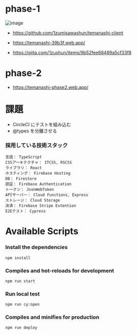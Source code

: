 # phase-1

![image](https://user-images.githubusercontent.com/65071534/167672720-c0ba2b9b-020e-4e94-b73c-79280ba7f0ef.png)

- https://github.com/1zumisawashun/temanashi-client

- https://temanashi-39b3f.web.app/

- https://qiita.com/1zushun/items/9b52fee68489a5cf33f8

# phase-2

- https://temanashi-phase2.web.app/

# 課題

- CircleCI にテストを組み込む
- @types を分離させる

### 採用している技術スタック

```
言語： TypeScript
CSSアーキテクチャ： ITCSS, RSCSS
ライブラリ： React
ホスティング： Firebase Hosting
DB： Firestore
認証： Firebase Authentication
トークン： JsonWebToken
APIサーバー： Cloud Functions, Express
ストレージ： Cloud Storage
決済： Firebase Stripe Extention
E2Eテスト： Cypress
```

# Available Scripts

### Install the dependencies

```
npm install
```

### Compiles and hot-reloads for development

```
npm run start
```

### Run local test

```
npm run cy:open
```

### Compiles and minifies for production

```
npm run deploy
```
